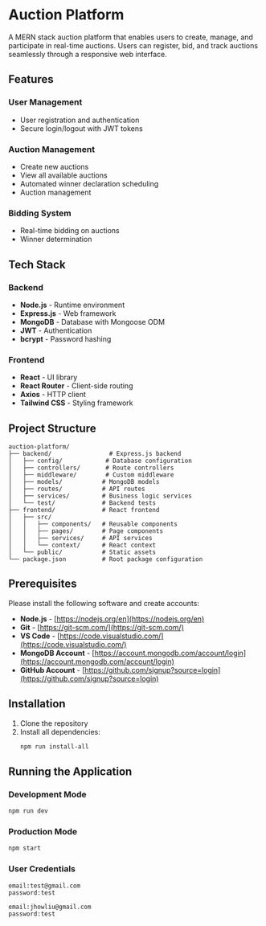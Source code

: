 # Auction Platform

A MERN stack auction platform that enables users to create, manage, and participate in real-time auctions. Users can register, bid, and track auctions seamlessly through a responsive web interface.



## Features

### User Management
- User registration and authentication
- Secure login/logout with JWT tokens

### Auction Management
- Create new auctions
- View all available auctions
- Automated winner declaration scheduling
- Auction management

### Bidding System
- Real-time bidding on auctions
- Winner determination 

## Tech Stack

### Backend
- **Node.js** - Runtime environment
- **Express.js** - Web framework
- **MongoDB** - Database with Mongoose ODM
- **JWT** - Authentication
- **bcrypt** - Password hashing

### Frontend
- **React** - UI library
- **React Router** - Client-side routing
- **Axios** - HTTP client
- **Tailwind CSS** - Styling framework

## Project Structure

```
auction-platform/
├── backend/                # Express.js backend
│   ├── config/            # Database configuration
│   ├── controllers/       # Route controllers
│   ├── middleware/        # Custom middleware
│   ├── models/           # MongoDB models
│   ├── routes/           # API routes
│   ├── services/         # Business logic services
│   └── test/             # Backend tests
├── frontend/             # React frontend
│   ├── src/
│   │   ├── components/   # Reusable components
│   │   ├── pages/        # Page components
│   │   ├── services/     # API services
│   │   └── context/      # React context
│   └── public/           # Static assets
└── package.json          # Root package configuration
```


## Prerequisites

Please install the following software and create accounts:

- **Node.js** - [https://nodejs.org/en](https://nodejs.org/en)
- **Git** - [https://git-scm.com/](https://git-scm.com/)
- **VS Code** - [https://code.visualstudio.com/](https://code.visualstudio.com/)
- **MongoDB Account** - [https://account.mongodb.com/account/login](https://account.mongodb.com/account/login)
- **GitHub Account** - [https://github.com/signup?source=login](https://github.com/signup?source=login)

## Installation

1. Clone the repository
2. Install all dependencies:
   ```bash
   npm run install-all
   ```

## Running the Application

### Development Mode
```bash
npm run dev
```

### Production Mode
```bash
npm start
```

### User Credentials
```
email:test@gmail.com
password:test

email:jhowliu@gmail.com
password:test
```
